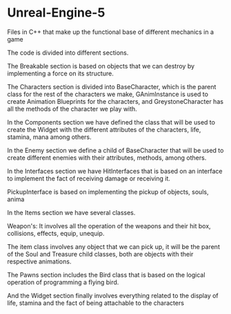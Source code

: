 # Unreal-Engine-5
Files in C++ that make up the functional base of different mechanics in a game

The code is divided into different sections.

The Breakable section is based on objects that we can destroy by implementing a force on its structure.

The Characters section is divided into BaseCharacter, which is the parent class for the rest of the characters we make, GAnimInstance is used to create Animation Blueprints for the characters, and GreystoneCharacter has all the methods of the character we play with.

In the Components section we have defined the class that will be used to create the Widget with the different attributes of the characters, life, stamina, mana among others.

In the Enemy section we define a child of BaseCharacter that will be used to create different enemies with their attributes, methods, among others.

In the Interfaces section we have HitInterfaces that is based on an interface to implement the fact of receiving damage or receiving it.

PickupInterface is based on implementing the pickup of objects, souls, anima

In the Items section we have several classes.

Weapon's:
It involves all the operation of the weapons and their hit box, collisions, effects, equip, unequip.

The item class involves any object that we can pick up, it will be the parent of the Soul and Treasure child classes, both are objects with their respective animations.

The Pawns section includes the Bird class that is based on the logical operation of programming a flying bird.

And the Widget section finally involves everything related to the display of life, stamina and the fact of being attachable to the characters

